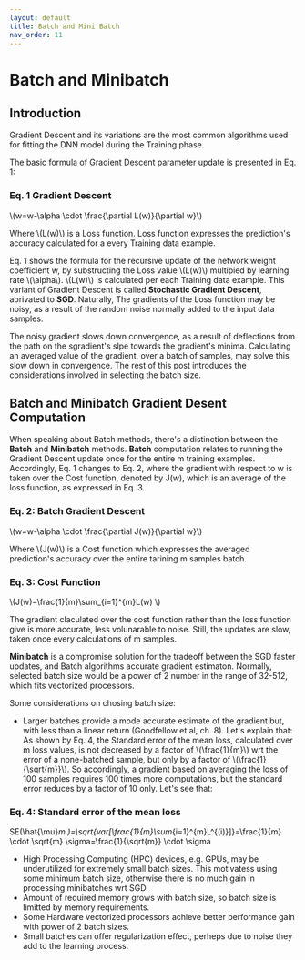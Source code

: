 ```yaml
---
layout: default
title: Batch and Mini Batch
nav_order: 11
---
```

# Batch and Minibatch
## Introduction

Gradient Descent and its variations are the most common algorithms used for fitting the DNN model during the Training phase. 

The basic formula of Gradient Descent parameter update is presented in Eq. 1:

### Eq. 1 Gradient Descent

\\(w=w-\alpha \cdot \frac{\partial L(w)}{\partial w}\\)

Where \\(L(w)\\) is a Loss function. Loss function expresses the prediction's accuracy calculated for a every Training data example.

Eq. 1 shows the formula for the recursive update of the network weight coefficient w, by substructing the Loss value  \\(L(w)\\) multipied by learning rate \\(\alpha\\).
\\(L(w)\\) is calculated per each Training data example. This variant of Gradient Descent is called **Stochastic Gradient Descent**, abrivated to **SGD**. Naturally, The gradients of the Loss function may be noisy, as a result of the random noise normally added to the input data samples.

The noisy gradient slows down convergence, as a result of deflections from the path on the sgradient's slpe towards the gradient's minima.
Calculating an averaged value of the gradient, over a batch of samples, may solve this slow down in convergence. The rest of this post introduces the considerations involved in selecting the batch size.



## Batch and Minibatch Gradient Desent Computation

When speaking about Batch methods, there's a distinction between the **Batch** and **Minibatch** methods.
**Batch** computation relates to running the Gradient Descent update once for the entire m training examples. Accordingly, Eq. 1 changes to Eq. 2, where the gradient with respect to w is taken over the Cost function, denoted by J(w), which is an average of the loss function, as expressed in Eq. 3.

### Eq. 2: Batch Gradient Descent
\\(w=w-\alpha \cdot \frac{\partial J(w)}{\partial w}\\)

Where \\(J(w)\\) is a Cost function which expresses the averaged prediction's accuracy over the entire tarining m samples batch.

### Eq. 3: Cost Function

\\(J(w)=\frac{1}{m}\sum_{i=1}^{m}L(w)
\\)

The gradient claculated over the cost function rather than the loss function give is more accurate, less volunarable to noise. Still, the updates are slow, taken once every calculations of m samples. 

**Minibatch** is a compromise solution for the tradeoff between the SGD faster updates, and Batch algorithms accurate gradient estimaton. Normally, selected batch size would be a power of 2 number in the range of 32-512, which fits vectorized processors.


Some considerations on chosing batch size:

- Larger batches provide a mode accurate estimate of the gradient but, with less than a linear return (Goodfellow et al, ch. 8). Let's explain that: As shown by Eq. 4, the Standard error of the mean loss, calculated over m loss values, is not decreased by a factor of \\(\frac{1}{m}\\) wrt the error of a none-batched sample, but only by a factor of \\(\frac{1}{\sqrt{m}}\\).
So accordingly, a gradient based on averaging the loss of 100 samples requires 100 times more computations, but the standard error reduces by a factor of 10 only. 
Let's see that:

### Eq. 4: Standard error of the mean loss

SE(\hat{\mu}_m )=\sqrt{var[\frac{1}{m}\sum_{i=1}^{m}L^{(i)}]}=\frac{1}{m} \cdot \sqrt{m} \sigma=\frac{1}{\sqrt{m}} \cdot \sigma

- High Processing Computing (HPC) devices, e.g. GPUs, may be underutilized for extremely small batch sizes. This motivatess using some minimum batch size, otherwise there is no much gain in processing minibatches wrt SGD.
- Amount of required memory grows with batch size, so batch size is limitted by memory requirements.
- Some Hardware vectorized processors achieve better performance gain with power of 2 batch sizes.
- Small batches can offer regularization effect, perheps due to noise they add to the learning process.









